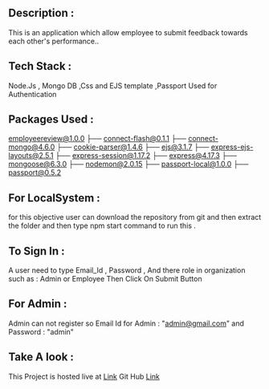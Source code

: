 ## Description :
This is an application which allow employee to submit feedback towards each other's performance..
## Tech Stack :
 Node.Js , Mongo DB ,Css  and EJS template ,Passport Used for Authentication
 ## Packages Used :
employeereview@1.0.0
├── connect-flash@0.1.1
├── connect-mongo@4.6.0
├── cookie-parser@1.4.6
├── ejs@3.1.7
├── express-ejs-layouts@2.5.1
├── express-session@1.17.2
├── express@4.17.3
├── mongoose@6.3.0
├── nodemon@2.0.15
├── passport-local@1.0.0
├── passport@0.5.2
 ## For LocalSystem :
for this objective user can download the repository from git and then extract the folder and then type npm start command to run this .
## To Sign In :
A user need to type Email_Id , Password , And there role in organization such as : Admin or Employee
Then Click On Submit Button

## For Admin :
Admin can not register so Email Id for Admin : "admin@gmail.com" and Password : "admin" 
## Take A look :
This Project is hosted live at [Link](https://employeereview.herokuapp.com/)
Git Hub [Link](https://github.com/developeramit14jan/EmployeeReview)